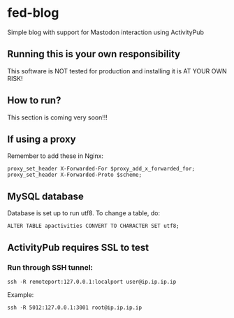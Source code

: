 # fed-blog
Simple blog with support for Mastodon interaction using ActivityPub

## Running this is your own responsibility
This software is NOT tested for production and installing it is AT YOUR OWN RISK!

## How to run?
This section is coming very soon!!!

## If using a proxy
Remember to add these in Nginx:

    proxy_set_header X-Forwarded-For $proxy_add_x_forwarded_for;
    proxy_set_header X-Forwarded-Proto $scheme;

## MySQL database

Database is set up to run utf8. To change a table, do:

    ALTER TABLE apactivities CONVERT TO CHARACTER SET utf8;

## ActivityPub requires SSL to test

### Run through SSH tunnel:

    ssh -R remoteport:127.0.0.1:localport user@ip.ip.ip.ip

Example:

    ssh -R 5012:127.0.0.1:3001 root@ip.ip.ip.ip